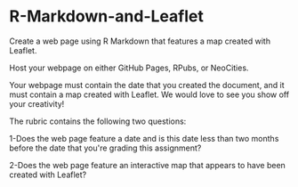 # R-Markdown-and-Leaflet
Create a web page using R Markdown that features a map created with Leaflet.

Host your webpage on either GitHub Pages, RPubs, or NeoCities.

Your webpage must contain the date that you created the document, and it must contain a map created with Leaflet. We would love to see you show off your creativity!

The rubric contains the following two questions:

1-Does the web page feature a date and is this date less than two months before the date that you're grading this assignment?

2-Does the web page feature an interactive map that appears to have been created with Leaflet?
